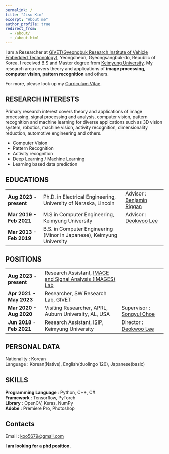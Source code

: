 ```yaml
---
permalink: /
title: "Jisu Kim"
excerpt: "About me"
author_profile: true
redirect_from: 
  - /about/
  - /about.html
---
```


I am a Researcher at [GIVET(Gyeongbuk Research Institute of Vehicle Embedded Techonology)](http://www.givet.re.kr/), Yeongcheon, Gyeongsangbuk-do, Republic of Korea. I received B.S and Master degree from [Keimyung University](https://www.kmu.ac.kr/uni/main/main.jsp). My research area covers theory and applications of __image processing, computer vision, pattern recognition__ and others.

For more, please look up my [Curriculum Vitae](http://wltnkim.github.io/files/JisuKim_CV_20230309.pdf).

## RESEARCH INTERESTS
Primary research interest covers theory and applications of image processing, signal processing and analysis, computer vision, pattern recognition and machine learning for diverse applications such as 3D vision system, robotics, machine vision, activity recognition, dimensionality reduction, automotive engineering and others.  
* Computer Vision  
* Pattern Recognition  
* Activity recognition  
* Deep Learning / Machine Learning  
* Learning based data prediction  

## EDUCATIONS

|             |    |                                                              |
| --------         | ------ | ------------------------------------------------------------ |
| **Aug 2023 - present**    | Ph.D. in Electrical Engineering, University of Neraska, Lincoln | Advisor : [Benjamin Riggan](https://sites.google.com/site/benjaminriggan/)  |
| **Mar 2019 - Feb 2021**    | M.S in Computer Engineering, Keimyung University | Advisor : [Deokwoo Lee](https://sites.google.com/view/dwoolee/deokwoo-lee?authuser=0)  |
| **Mar 2013 - Feb 2019**    | B.S. in Computer Engineering (Minor in Japanese), Keimyung University   |    |


## POSITIONS

|             |    |                                                              |
| --------         | ------ | ------------------------------------------------------------ |
| **Aug 2023 - present**    | Research Assistant, [IMAGE and Signal Analysis (IMAGES) Lab](https://unl-ece.wixsite.com/imageslab)   |                           |
| **Apr 2021 - May 2023**    | Researcher, SW Research Lab, [GIVET](http://www.givet.re.kr/)   |                           |
| **Mar 2020 - Aug 2020**    | Visiting Researcher, APRL, Auburn University, AL, USA   | Supervisor : [Songyul Choe](https://www.eng.auburn.edu/~choeson/) |
| **Jun 2018 - Feb 2021**    | Research Assistant, [ISIP](https://sites.google.com/view/dwoolee/introduction), Keimyung University   | Director : [Deokwoo Lee](https://sites.google.com/view/dwoolee/deokwoo-lee?authuser=0) |

## PERSONAL DATA
Nationality : Korean  
Language : Korean(Native), English(duolingo 120), Japanese(basic)

## SKILLS
__Programming Language__ : Python, C++, C#  
__Framework__ : Tensorflow, PyTorch  
__Library__ : OpenCV, Keras, NumPy  
__Adobe__ : Premiere Pro, Photoshop  

## Contacts
Email : koo5679@gmail.com  

__I am looking for a phd position.__